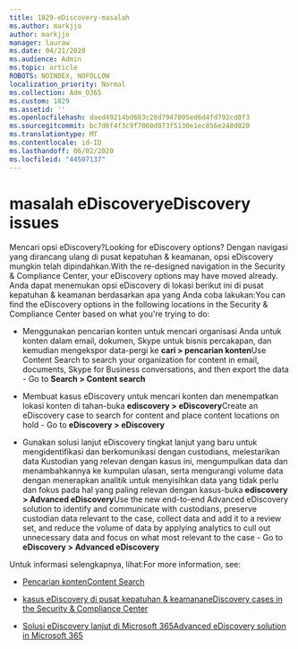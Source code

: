 ```yaml
---
title: 1829-eDiscovery-masalah
ms.author: markjjo
author: markjjo
manager: lauraw
ms.date: 04/21/2020
ms.audience: Admin
ms.topic: article
ROBOTS: NOINDEX, NOFOLLOW
localization_priority: Normal
ms.collection: Adm_O365
ms.custom: 1829
ms.assetid: ''
ms.openlocfilehash: daed49214bd683c28d7947095ed6d4fd792cd0f3
ms.sourcegitcommit: bc7d6f4f3c9f7060d073f5130e1ec856e248d020
ms.translationtype: MT
ms.contentlocale: id-ID
ms.lasthandoff: 06/02/2020
ms.locfileid: "44507137"
---
```

# <a name="ediscovery-issues"></a><span data-ttu-id="a8128-102">masalah eDiscovery</span><span class="sxs-lookup"><span data-stu-id="a8128-102">eDiscovery issues</span></span>

<span data-ttu-id="a8128-103">Mencari opsi eDiscovery?</span><span class="sxs-lookup"><span data-stu-id="a8128-103">Looking for eDiscovery options?</span></span> <span data-ttu-id="a8128-104">Dengan navigasi yang dirancang ulang di pusat kepatuhan & keamanan, opsi eDiscovery mungkin telah dipindahkan.</span><span class="sxs-lookup"><span data-stu-id="a8128-104">With the re-designed navigation in the Security & Compliance Center, your eDiscovery options may have moved already.</span></span>  <span data-ttu-id="a8128-105">Anda dapat menemukan opsi eDiscovery di lokasi berikut ini di pusat kepatuhan & keamanan berdasarkan apa yang Anda coba lakukan:</span><span class="sxs-lookup"><span data-stu-id="a8128-105">You can find the eDiscovery options in the following locations in the Security & Compliance Center based on what you're trying to do:</span></span>

- <span data-ttu-id="a8128-106">Menggunakan pencarian konten untuk mencari organisasi Anda untuk konten dalam email, dokumen, Skype untuk bisnis percakapan, dan kemudian mengekspor data-pergi ke **cari > pencarian konten**</span><span class="sxs-lookup"><span data-stu-id="a8128-106">Use Content Search to search your organization for content in email, documents, Skype for Business conversations, and then export the data - Go to **Search > Content search**</span></span>

- <span data-ttu-id="a8128-107">Membuat kasus eDiscovery untuk mencari konten dan menempatkan lokasi konten di tahan-buka **ediscovery > eDiscovery**</span><span class="sxs-lookup"><span data-stu-id="a8128-107">Create an eDiscovery case to search for content and place content locations on hold - Go to **eDiscovery > eDiscovery**</span></span>

- <span data-ttu-id="a8128-108">Gunakan solusi lanjut eDiscovery tingkat lanjut yang baru untuk mengidentifikasi dan berkomunikasi dengan custodians, melestarikan data Kustodian yang relevan dengan kasus ini, mengumpulkan data dan menambahkannya ke kumpulan ulasan, serta mengurangi volume data dengan menerapkan analitik untuk menyisihkan data yang tidak perlu dan fokus pada hal yang paling relevan dengan kasus-buka **ediscovery > Advanced eDiscovery**</span><span class="sxs-lookup"><span data-stu-id="a8128-108">Use the new end-to-end Advanced eDiscovery solution to identify and communicate with custodians, preserve custodian data relevant to the case, collect data and add it to a review set, and reduce the volume of data by applying analytics to cull out unnecessary data and focus on what most relevant to the case -  Go to **eDiscovery > Advanced eDiscovery**</span></span>

<span data-ttu-id="a8128-109">Untuk informasi selengkapnya, lihat:</span><span class="sxs-lookup"><span data-stu-id="a8128-109">For more information, see:</span></span>

- [<span data-ttu-id="a8128-110">Pencarian konten</span><span class="sxs-lookup"><span data-stu-id="a8128-110">Content Search</span></span>](https://docs.microsoft.com/microsoft-365/compliance/content-search)

- [<span data-ttu-id="a8128-111">kasus eDiscovery di pusat kepatuhan & keamanan</span><span class="sxs-lookup"><span data-stu-id="a8128-111">eDiscovery cases in the Security & Compliance Center</span></span>](https://docs.microsoft.com/microsoft-365/compliance/ediscovery-cases)

- [<span data-ttu-id="a8128-112">Solusi eDiscovery lanjut di Microsoft 365</span><span class="sxs-lookup"><span data-stu-id="a8128-112">Advanced eDiscovery solution in Microsoft 365</span></span>](https://docs.microsoft.com/microsoft-365/compliance/overview-ediscovery-20)
